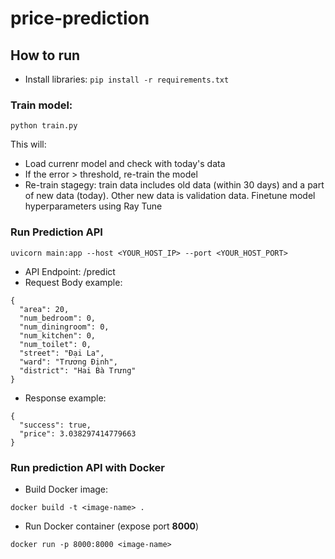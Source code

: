 # price-prediction

## How to run

- Install libraries: ```pip install -r requirements.txt```

### Train model:

```python train.py```

This will:
- Load currenr model and check with today's data
- If the error > threshold, re-train the model
- Re-train stagegy: train data includes old data (within 30 days) and a part of new data (today). Other new data is validation data. Finetune model hyperparameters using Ray Tune

### Run Prediction API
```uvicorn main:app --host <YOUR_HOST_IP> --port <YOUR_HOST_PORT>```

- API Endpoint: /predict
- Request Body example:
```
{
  "area": 20,
  "num_bedroom": 0,
  "num_diningroom": 0,
  "num_kitchen": 0,
  "num_toilet": 0,
  "street": "Đại La",
  "ward": "Trương Định",
  "district": "Hai Bà Trưng"
}
```

- Response example:
```
{
  "success": true,
  "price": 3.038297414779663
}
```

### Run prediction API with Docker
- Build Docker image:

```docker build -t <image-name> .```

- Run Docker container (expose port **8000**)

```docker run -p 8000:8000 <image-name>```